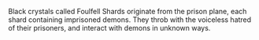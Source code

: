 Black crystals called Foulfell Shards originate from the prison plane, each shard containing imprisoned demons. They throb with the voiceless hatred of their prisoners, and interact with demons in unknown ways.